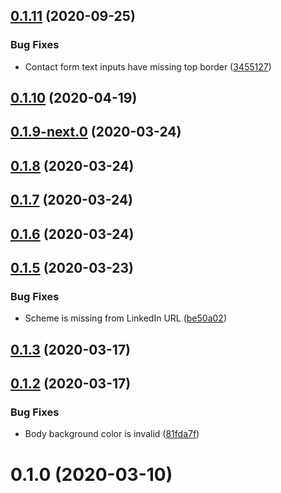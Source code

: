 ## [0.1.11](https://github.com/skypilotcc/skypilot-site/compare/v0.1.11-next.0...v0.1.11) (2020-09-25)


### Bug Fixes

* Contact form text inputs have missing top border ([3455127](https://github.com/skypilotcc/skypilot-site/commit/3455127cb2ca5b4176c61eac7eb506435cf0f8fb))



## [0.1.10](https://github.com/skypilotcc/skypilot-site/compare/v0.1.9-next.0...v0.1.10) (2020-04-19)



## [0.1.9-next.0](https://github.com/skypilotcc/skypilot-site/compare/v0.1.9...v0.1.9-next.0) (2020-03-24)



## [0.1.8](https://github.com/skypilotcc/skypilot-site/compare/v0.1.7...v0.1.8) (2020-03-24)



## [0.1.7](https://github.com/skypilotcc/skypilot-site/compare/v0.1.7-next.0...v0.1.7) (2020-03-24)



## [0.1.6](https://github.com/skypilotcc/skypilot-site/compare/v0.1.6-next.0...v0.1.6) (2020-03-24)



## [0.1.5](https://github.com/skypilotcc/skypilot-site/compare/v0.1.3...v0.1.5) (2020-03-23)


### Bug Fixes

* Scheme is missing from LinkedIn URL ([be50a02](https://github.com/skypilotcc/skypilot-site/commit/be50a023d58a638e36cc7f7eeffb9527994e3c14))



## [0.1.3](https://github.com/skypilotcc/skypilot-site/compare/v0.1.3-next.0...v0.1.3) (2020-03-17)



## [0.1.2](https://github.com/skypilotcc/skypilot-site/compare/v0.1.0...v0.1.2) (2020-03-17)


### Bug Fixes

* Body background color is invalid ([81fda7f](https://github.com/skypilotcc/skypilot-site/commit/81fda7f2bec7d5ee11ce183f3312919555703b72))



# 0.1.0 (2020-03-10)



